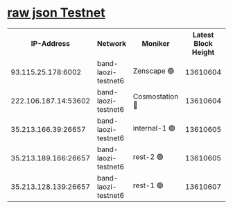 
[raw json Testnet](https://rpc-check.bandt.stavr.tech/bandt/rpcbandt_result.json)
=

<table><tr><th>IP-Address</th><th>Network</th><th>Moniker</th><th>Latest Block Height</th><th>Earliest Block Height</th><th>Catching Up</th><th>Tx Index</th><th>Voting Power</th><th>Scan Time</th></tr><tr><td>93.115.25.178:6002</td><td>band-laozi-testnet6</td><td>Zenscape 🟢</td><td>13610604</td><td>12460001</td><td>False</td><td>on</td><td>0</td><td>2023-12-06T18:28:06.339401831UTC</td></tr><tr><td>222.106.187.14:53602</td><td>band-laozi-testnet6</td><td>Cosmostation 🔴</td><td>13610604</td><td>13177501</td><td>False</td><td>on</td><td>2203223</td><td>2023-12-06T18:28:07.917649400UTC</td></tr><tr><td>35.213.166.39:26657</td><td>band-laozi-testnet6</td><td>internal-1 🟢</td><td>13610605</td><td>13510605</td><td>False</td><td>on</td><td>0</td><td>2023-12-06T18:28:09.188354691UTC</td></tr><tr><td>35.213.189.166:26657</td><td>band-laozi-testnet6</td><td>rest-2 🟢</td><td>13610605</td><td>13510605</td><td>False</td><td>on</td><td>0</td><td>2023-12-06T18:28:10.407128478UTC</td></tr><tr><td>35.213.128.139:26657</td><td>band-laozi-testnet6</td><td>rest-1 🟢</td><td>13610607</td><td>13510607</td><td>False</td><td>on</td><td>0</td><td>2023-12-06T18:28:15.768506334UTC</td></tr></table>
